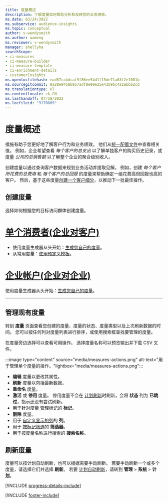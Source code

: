 ```yaml
---
title: 度量概述
description: 了解度量如何帮助分析和反映您的业务绩效。
ms.date: 03/24/2022
ms.subservice: audience-insights
ms.topic: conceptual
author: v-wendysmith
ms.author: wameng
ms.reviewer: v-wendysmith
manager: shellyha
searchScope:
- ci-measures
- ci-measure-builder
- ci-measure-template
- ci-enrichment-details
- customerInsights
ms.openlocfilehash: ead57ccbdcaf9f86ee54d1f15de71a63f2e1081b
ms.sourcegitcommit: 8a28e9458b857adf8e90e25e43b9bc422ebbb2cd
ms.translationtype: HT
ms.contentlocale: zh-CN
ms.lasthandoff: 07/18/2022
ms.locfileid: "9170809"
---
```

# <a name="measures-overview"></a>度量概述

措施有助于您更好地了解客户行为和业务绩效。 他们从[统一配置文件](data-unification.md)中查看相关值。 例如，企业希望查看 *每个客户的总支出* 以了解单独客户的购买历史记录，或度量 *公司的总销售额* 以了解整个企业的聚合级别收入。

创建度量以通过查询客户数据来规划业务活动并提取见解。 例如，创建 *每个客户所花费的总费用* 和 *每个客户的总回报* 的度量来帮助确定一组花费高但回报也高的客户。 然后，基于这些度量[创建一个客户细分](segments.md)，以推动下一批最佳操作。

## <a name="create-a-measure"></a>创建度量

选择如何根据您的目标访问群体创建度量。

# <a name="individual-consumers-b-to-c"></a>[单个消费者(企业对客户)](#tab/b2c)

- 使用度量生成器从头开始：[生成您自己的度量](measure-builder.md)。
- 从常用度量：[使用预定义模板](measure-templates.md)。

# <a name="business-accounts-b-to-b"></a>[企业帐户(企业对企业)](#tab/b2b)

使用度量生成器从头开始：[生成您自己的度量](measure-builder.md)。

---

## <a name="manage-existing-measures"></a>管理现有度量

转到 **度量** 页面查看您创建的度量、度量的状态、度量类型以及上次刷新数据的时间。 您可以按任何列对度量列表进行排序，或使用搜索框查找要管理的度量。

在度量旁边选择可以查看可用操作。 选择度量名称可以预览输出并下载 CSV 文件。

:::image type="content" source="media/measures-actions.png" alt-text="用于管理单个度量的操作。"lightbox="media/measures-actions.png":::

- **编辑** 度量以更改其属性。
- **刷新** 度量以包括最新数据。
- **重命名** 度量。
- **激活** 或 **停用** 度量。 停用度量不会在 [计划刷新](system.md#schedule-tab)时刷新，会将 **状态** 列为 **已跳过**，指示还没有尝试刷新。
- 用于针对度量 [管理标记](work-with-tags-columns.md#manage-tags)的 **标记**。
- **删除** 度量。
- 用于 [自定义显示的列](work-with-tags-columns.md#customize-columns)的 **列**。
- 用于 [按标记筛选](work-with-tags-columns.md#filter-on-tags)的 **筛选器**。
- 用于按度量名称进行搜索的 **搜索名称**。

## <a name="refresh-measures"></a>刷新度量

度量可以按计划自动刷新，也可以根据需要手动刷新。 若要手动刷新一个或多个度量，请选择它们并选择 **刷新**。 若要 [计划自动刷新](system.md#schedule-tab)，请转到 **管理** > **系统** > **计划**。

[!INCLUDE [progress-details-include](includes/progress-details-pane.md)]

[!INCLUDE [footer-include](includes/footer-banner.md)]
